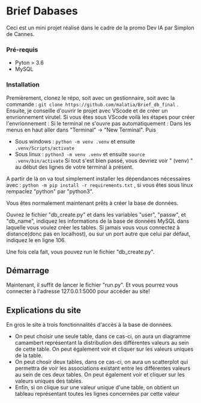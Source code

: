 # Brief Dabases


Ceci est un mini projet réalisé dans le cadre de la promo Dev IA par Simplon de Cannes.


### Pré-requis

 - Pyton > 3.6
 - MySQL

### Installation

Premièrement, clonez le répo, soit avec un gestionnaire, soit avec la commande : ``git clone https://github.com/malatia/Brief_db_final`` .
Ensuite, je conseille d'ouvrir le projet avec VScode et de créer un envrionnement virutel. 
Si vous êtes sous VScode voilà les étapes pour créer l'envrionnement : 
Si le terminal ne s'ouvre pas automatiquement : Dans les menus en haut aller dans "Terminal" -> "New Terminal". Puis 
 - Sous windows : ``python -m venv .venv`` et ensuite ``.venv/Scripts/activate``
 - Sous linux : ``python3 -m venv .venv`` et ensuite ``source .venv/bin/activate``
 Si tout s'est bien passé, vous devriez voir " (venv) " au début des lignes de votre terminal à présent.
 
 A partir de là on va tout simplement installer les dépendances nécessaires avec : ``python -m pip install -r requirements.txt`` , si vous êtes sous linux rempaclez "python" par "python3". 

Vous êtes normalement maintenant prêts à créer la base de données. 

Ouvrez le fichier "db_create.py" et dans les variables "user", "passw", et "db_name", indiquez les informations de la base de données MySQL dans laquelle vous voulez créer les tables. Si jamais vous vous connectez à distance(donc pas en localhost), ou sur un port autre que celui par défaut, indiquez le en ligne 106.

Une fois cela fait, vous pouvez run le fichier "db_create.py".


## Démarrage

Maintenant, il suffit de lancer le fichier "run.py". Et vous pourrez vous connecter à l'adresse 127.0.0.1:5000 pour accéder au site!

## Explications du site

En gros le site à trois fonctionnalités d'accès à la base de données. 
  - On peut choisir une seule table, dans ce cas-ci, on aura un diagramme camambert représentant la distribution des différentes valeurs au sein de cette table. On peut également voir et cliquer sur les valeurs uniques de la table.
  - On peut chosir deux tables, dans ce cas-ci, on aura un scatterplot qui permettra de voir les associations existant entre les différentes valeurs au sein de ces deux tables. On peut également voir et cliquer sur les valeurs uniques des tables.
  - Enfin, si on clique sur une valeur unique d'une table, on obtient un tableau représentant toutes les lignes concernées par cette valeur
